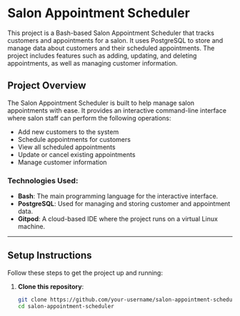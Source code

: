 # Salon Appointment Scheduler

This project is a Bash-based Salon Appointment Scheduler that tracks customers and appointments for a salon. It uses PostgreSQL to store and manage data about customers and their scheduled appointments. The project includes features such as adding, updating, and deleting appointments, as well as managing customer information.

## Project Overview

The Salon Appointment Scheduler is built to help manage salon appointments with ease. It provides an interactive command-line interface where salon staff can perform the following operations:

- Add new customers to the system
- Schedule appointments for customers
- View all scheduled appointments
- Update or cancel existing appointments
- Manage customer information

### Technologies Used:
- **Bash**: The main programming language for the interactive interface.
- **PostgreSQL**: Used for managing and storing customer and appointment data.
- **Gitpod**: A cloud-based IDE where the project runs on a virtual Linux machine.

---

## Setup Instructions

Follow these steps to get the project up and running:

1. **Clone this repository**:
   ```bash
   git clone https://github.com/your-username/salon-appointment-scheduler.git
   cd salon-appointment-scheduler
